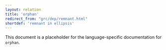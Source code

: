 ```yaml
---
layout: relation
title: 'orphan'
redirect_from: "grc/dep/remnant.html"
shortdef: 'remnant in ellipsis'
---
```


This document is a placeholder for the language-specific documentation
for `orphan`.
